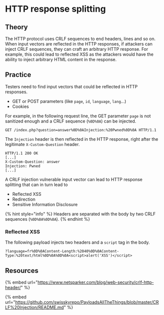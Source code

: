 # HTTP response splitting

## Theory

The HTTP protocol uses CRLF sequences to end headers, lines and so on. When input vectors are reflected in the HTTP responses, if attackers can inject CRLF sequences, they can craft an arbitrary HTTP response. For example, this could lead to reflected XSS as the attackers would have the ability to inject arbitrary HTML content in the response.

## Practice

Testers need to find input vectors that could be reflected in HTTP responses.

* GET or POST parameters (like `page`, `id`, `language`, `lang`...)
* Cookies

For example, in the following request line, the GET parameter `page` is not sanitized enough and a CRLF sequence (`%0D%0A`) can be injected.

```http
GET /index.php?question=answer%0D%0AInjection:%20Pwned%0D%0A HTTP/1.1
```

The `Injection` header is then reflected in the HTTP response, right after the legitimate `X-Custom-Question` header.

```http
HTTP/1.1 200 OK
[...]
X-Custom-Question: answer
Injection: Pwned
[...]
```

A CRLF injection vulnerable input vector can lead to HTTP response splitting that can in turn lead to

* Reflected XSS
* Redirection
* Sensitive Information Disclosure

{% hint style="info" %}
Headers are separated with the body by two CRLF sequences (`%0D%0A%0D%0A`).
{% endhint %}

### Reflected XSS

The following payload injects two headers and a `script` tag in the body.

```
?language=fr%0D%0AContent-Length:%2040%0D%0AContent-Type:%20text/html%0D%0A%0D%0A<script>alert('XSS')</script>
```

## Resources

{% embed url="https://www.netsparker.com/blog/web-security/crlf-http-header/" %}

{% embed url="https://github.com/swisskyrepo/PayloadsAllTheThings/blob/master/CRLF%20Injection/README.md" %}
